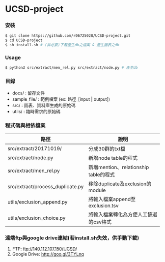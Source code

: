 # UCSD-project

### 安裝

```sh
$ git clone https://github.com/r06725028/UCSD-project.git
$ cd UCSD-project
$ sh install.sh # (非必要)下載產生db之檔案 & 產生圖表之db
```

### Usage

```sh
$ python3 src/extract/men_rel.py src/extract/node.py # 產生db
```

### 目錄
* docs/ : 留存文件
* sample_file/ : 範例檔案 (ex: 路徑_[input | output])
* src/ : 圖表、資料庫生成的原始碼
* utils/ : 臨時需求的原始碼

### 程式碼與相依檔案
| 路徑 | 說明 |
| ------ | ------ |
| src/extract/20171019/ | 分成30群的txt檔 |
| src/extract/node.py | 新增node table的程式  |
| src/extract/men_rel.py | 新增mention、relationship table的程式 |
| src/extract/process_duplicate.py | 移除duplicate及exclusion的module |
| utils/exclusion_append.py | 將輸入檔案append至exclusion.tsv |
| utils/exclusion_choice.py | 將輸入檔案轉化為方便人工篩選的csv格式 |

### 遠端ftp與google drive連結(若install.sh失效，供手動下載)
1. FTP: ftp://140.112.107.150/UCSD/
2. Google Drive: http://goo.gl/3TYLnq
